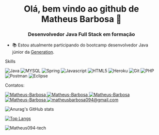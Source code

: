 <h1 align="center">Olá, bem vindo ao github de Matheus Barbosa 👋</h1>
<h3 align="center">Desenvolvedor Java Full Stack em formação</h3>

- 📚 Estou atualmente participando do bootcamp desenvolvedor Java júnior da <a href="https://brazil.generation.org" target="_blank">Generation</a>.

Skills

<p> 
  <img src="http://img.shields.io/badge/Java-ED8B00?style=for-the-badge&logo=java&logoColor=white" alt="Java" /> 
  <img src="https://img.shields.io/badge/MySQL-00000F?style=for-the-badge&logo=mysql&logoColor=white" alt="MYSQL" />
  <img src="https://img.shields.io/badge/Spring-6DB33F?style=for-the-badge&logo=spring&logoColor=white" alt="Spring" />
  <img src="https://img.shields.io/badge/JavaScript-323330?style=for-the-badge&logo=javascript&logoColor=F7DF1E" alt="Javascript" /> 
  <img src="https://img.shields.io/badge/HTML5-E34F26?style=for-the-badge&logo=html5&logoColor=white" alt="HTML5" />
  <img src="https://img.shields.io/badge/Heroku-430098?style=for-the-badge&logo=heroku&logoColor=white" alt="Heroku" />
  <img src="https://img.shields.io/badge/Git-F05032?style=for-the-badge&logo=git&logoColor=white" alt="Git" />
  <img src="https://img.shields.io/badge/PHP-777BB4?style=for-the-badge&logo=php&logoColor=white" alt="PHP" />	
  <img src="https://img.shields.io/badge/Postman-FF6C37?style=for-the-badge&logo=Postman&logoColor=white" alt="Postman" />
  <img src="https://img.shields.io/badge/Eclipse-2C2255?style=for-the-badge&logo=eclipse&logoColor=white" alt="Eclipse" />
</p>

Contatos: 	

<p align = "left">
  <a href="https://api.whatsapp.com/send?phone=5511958291834" target="_blank">
    <img src = "https://img.shields.io/badge/WhatsApp-25D366?style=for-the-badge&logo=whatsapp&logoColor=white" alt = "Matheus-Barbosa" />
  </a>
  <a href="https://t.me/Math_Barbosa" target="_blank">
    <img src = "https://img.shields.io/badge/Telegram-2CA5E0?style=for-the-badge&logo=telegram&logoColor=white" alt = "Matheus-Barbosa" />
  </a>		
  <a href="https://www.linkedin.com/in/matheus-barbosa-baa680163/" target="_blank">
    <img src = "https://img.shields.io/badge/LinkedIn-0077B5?style=for-the-badge&logo=linkedin&logoColor=white" alt = "Matheus-Barbosa" />
  </a> 
 <a href="https://discord.gg/KYTTBFcuDn" target="_blank">
    <img src = "https://img.shields.io/badge/Discord-7289DA?style=for-the-badge&logo=discord&logoColor=white" alt = "Matheus-Barbosa" />
  </a> 
  <a href="mailto:matheusbarbosa094@gmail.com" target="_blank">
    <img src="https://img.shields.io/badge/Gmail-D14836?style=for-the-badge&logo=gmail&logoColor=white" alt = "matheusbarbosa094@gmail.com" />
  <a/>
</p>
	
	
![Anurag's GitHub stats](https://github-readme-stats.vercel.app/api?username=Matheus094-tech&show_icons=true&theme=nord)

	
[![Top Langs](https://github-readme-stats.vercel.app/api/top-langs/?username=Matheus094-tech&&show_icons=true&theme=highcontrast&&hide=php&langs_count=4&layout=compact)](https://github.com/Matheus094/github-readme-stats)
		
<p> <img align = "center" src = "https://github-readme-streak-stats.herokuapp.com/?user=Matheus094-tech&&&show_icons=true&theme=gotham&" alt = "Matheus094-tech" /> </p>
